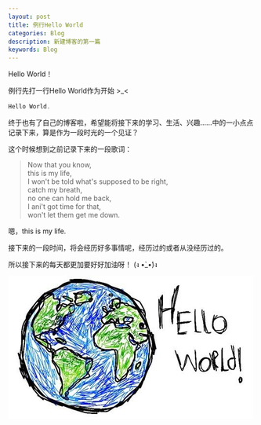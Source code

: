 ```yaml
---
layout: post
title: 例行Hello World
categories: Blog
description: 新建博客的第一篇
keywords: Blog
---
```


Hello World！

<!--more-->

例行先打一行Hello World作为开始 >_<

```C
Hello World.
```

终于也有了自己的博客啦，希望能将接下来的学习、生活、兴趣……中的一小点点记录下来，算是作为一段时光的一个见证？

这个时候想到之前记录下来的一段歌词：

>Now that you know,  
>this is my life,  
>I won't be told what's supposed to be right,  
>catch my breath,  
>no one can hold me back,  
>I ani't got time for that,  
>won't let them get me down.  

嗯，this is my life.

接下来的一段时间，将会经历好多事情呢，经历过的或者从没经历过的。

所以接下来的每天都更加要好好加油呀！  (ง •̀_•́)ง 

![Hello World](/images/2018-03-16-HelloWorld/pic2.jpg)